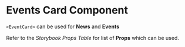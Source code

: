 # Events Card Component
 `<EventCard>` can be used for **News** and **Events**

Refer to the *Storybook Props Table* for list of **Props** which can be used.